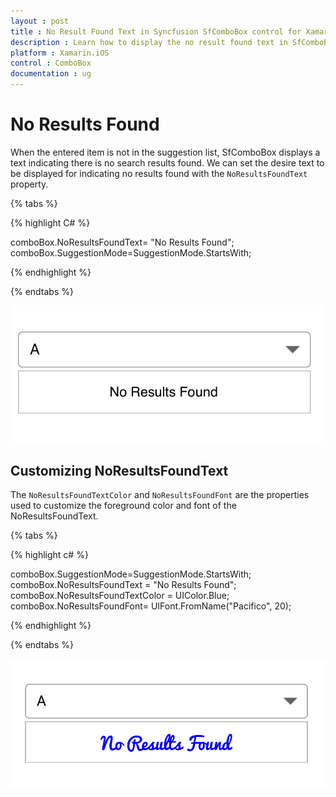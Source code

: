 ```yaml
---
layout : post
title : No Result Found Text in Syncfusion SfComboBox control for Xamarin.iOS
description : Learn how to display the no result found text in SfComboBox
platform : Xamarin.iOS 
control : ComboBox
documentation : ug
---
```


# No Results Found

When the entered item is not in the suggestion list, SfComboBox displays a text indicating there is no search results found. We can set the desire text to be displayed for indicating no results found with the `NoResultsFoundText` property.

{% tabs %}

{% highlight C# %}

comboBox.NoResultsFoundText= "No Results Found";
comboBox.SuggestionMode=SuggestionMode.StartsWith;

{% endhighlight %}

{% endtabs %}

![NoResultsFound](images/NoResultsFound.png)

## Customizing NoResultsFoundText

The `NoResultsFoundTextColor` and `NoResultsFoundFont` are the properties used to customize the foreground color and font of the NoResultsFoundText.

{% tabs %}

{% highlight c# %}

comboBox.SuggestionMode=SuggestionMode.StartsWith;
comboBox.NoResultsFoundText = "No Results Found";
comboBox.NoResultsFoundTextColor = UIColor.Blue;
comboBox.NoResultsFoundFont= UIFont.FromName("Pacifico", 20);

{% endhighlight %}

{% endtabs %}

![NoResultsFound_Customization](images/NoResultsFound_Customization.png)
